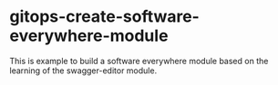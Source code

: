 # gitops-create-software-everywhere-module
This is  example to build a software everywhere module based on the learning of the swagger-editor module.

